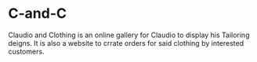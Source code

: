 # C-and-C

Claudio and Clothing is an online gallery for Claudio to display his Tailoring deigns.
It is also a website to crrate orders for said clothing by interested customers.
